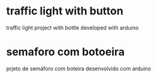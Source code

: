 
# traffic light with button

traffic light project with bottle developed with arduino

# semaforo com botoeira
prjeto de semáforo com boteira desenvolvido com arduino
